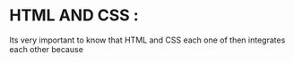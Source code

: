 # HTML AND CSS :
Its very important to know that HTML and CSS each one of then integrates each other because